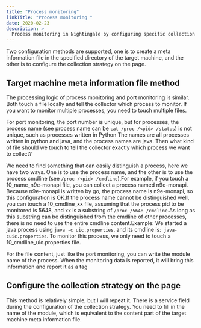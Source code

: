 ```yaml
---
title: "Process monitoring"
linkTitle: "Process monitoring "
date: 2020-02-23
description: >
  Process monitoring in Nightingale by configuring specific collection strategies to specify which processes to collect, and also supports reading the target machine identification file
---
```



Two configuration methods are supported, one is to create a meta information file in the specified directory of the target machine, and the other is to configure the collection strategy on the page.
## Target machine meta information file method

The processing logic of process monitoring and port monitoring is similar. Both touch a file locally and tell the collector which process to monitor. If you want to monitor multiple processes, you need to touch multiple files.

For port monitoring, the port number is unique, but for processes, the process name (see process name can be `cat /proc /<pid> /status`) is not unique, such as processes written in Python The names are all processes written in python and java, and the process names are java. Then what kind of file should we touch to tell the collector exactly which process we want to collect?

We need to find something that can easily distinguish a process, here we have two ways. One is to use the process name, and the other is to use the process cmdline (see `/proc /<pid> /cmdline`),For example, if you touch a 10_name_n9e-monapi file, you can collect a process named n9e-monapi. Because n9e-monapi is written by go, the process name is n9e-monapi, so this configuration is OK.If the process name cannot be distinguished well, you can touch a 10_cmdline_xx file, assuming that the process pid to be monitored is 5648, and xx is a substring of `/proc /5648 /cmdline`.As long as this substring can be distinguished from the cmdline of other processes, there is no need to use the entire cmdline content.Example: We started a java process using `java -c uic.properties`, and its cmdline is:` java-cuic.properties`. To monitor this process, we only need to touch a 10_cmdline_uic.properties file.

For the file content, just like the port monitoring, you can write the module name of the process. When the monitoring data is reported, it will bring this information and report it as a tag
## Configure the collection strategy on the page

This method is relatively simple, but I will repeat it. There is a service field during the configuration of the collection strategy. You need to fill in the name of the module, which is equivalent to the content part of the target machine meta information file.